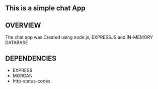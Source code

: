 ## This is a simple chat App ##

## OVERVIEW ##
The chat app was Created using node.js, EXPRESSJS and IN-MEMORY DATABASE

## DEPENDENCIES ##
- EXPRESS
- MORGAN
- http-status-codes